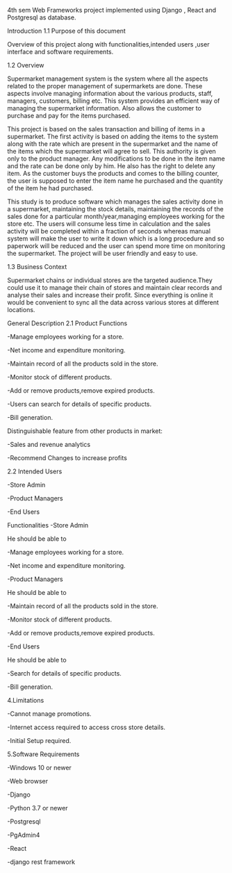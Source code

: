 4th sem Web Frameworks project implemented using Django , React and Postgresql as database.

Introduction
1.1 Purpose of this document

Overview of this project along with functionalities,intended users ,user interface and software requirements.

1.2 Overview

Supermarket management system is the system where all the aspects related to the proper management of supermarkets are done. These aspects involve managing information about the various products, staff, managers, customers, billing etc. This system provides an efficient way of managing the supermarket information. Also allows the customer to purchase and pay for the items purchased.

This project is based on the sales transaction and billing of items in a supermarket. The first activity is based on adding the items to the system along with the rate which are present in the supermarket and the name of the items which the supermarket will agree to sell. This authority is given only to the product manager. Any modifications to be done in the item name and the rate can be done only by him. He also has the right to delete any item. As the customer buys the products and comes to the billing counter, the user is supposed to enter the item name he purchased and the quantity of the item he had purchased.

This study is to produce software which manages the sales activity done in a supermarket, maintaining the stock details, maintaining the records of the sales done for a particular month/year,managing employees working for the store etc. The users will consume less time in calculation and the sales activity will be completed within a fraction of seconds whereas manual system will make the user to write it down which is a long procedure and so paperwork will be reduced and the user can spend more time on monitoring the supermarket. The project will be user friendly and easy to use.

1.3 Business Context

Supermarket chains or individual stores are the targeted audience.They could use it to manage their chain of stores and maintain clear records and analyse their sales and increase their profit. Since everything is online it would be convenient to sync all the data across various stores at different locations.

General Description
2.1 Product Functions

-Manage employees working for a store.

-Net income and expenditure monitoring.

-Maintain record of all the products sold in the store.

-Monitor stock of different products.

-Add or remove products,remove expired products.

-Users can search for details of specific products.

-Bill generation.

Distinguishable feature from other products in market:

-Sales and revenue analytics

-Recommend Changes to increase profits

2.2 Intended Users

-Store Admin

-Product Managers

-End Users

Functionalities
-Store Admin

He should be able to

-Manage employees working for a store.

-Net income and expenditure monitoring.

-Product Managers

He should be able to

-Maintain record of all the products sold in the store.

-Monitor stock of different products.

-Add or remove products,remove expired products.

-End Users

He should be able to

-Search for details of specific products.

-Bill generation.

4.Limitations

-Cannot manage promotions.

-Internet access required to access cross store details.

-Initial Setup required.

5.Software Requirements

-Windows 10 or newer

-Web browser

-Django

-Python 3.7 or newer

-Postgresql

-PgAdmin4

-React

-django rest framework
